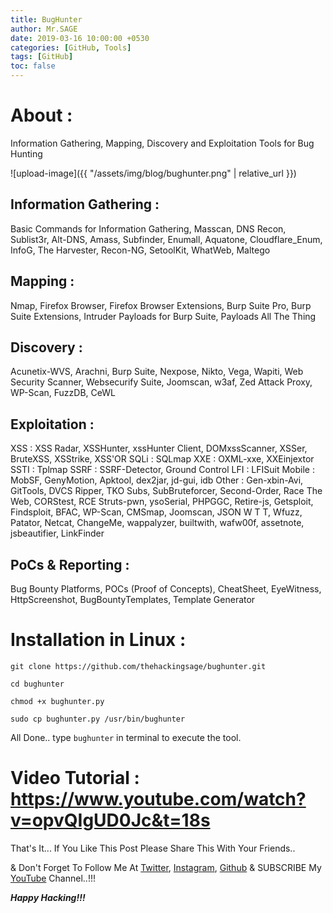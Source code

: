 ```yaml
---
title: BugHunter	
author: Mr.SAGE
date: 2019-03-16 10:00:00 +0530
categories: [GitHub, Tools]
tags: [GitHub]
toc: false
---
```


# About :

Information Gathering, Mapping, Discovery and Exploitation Tools for Bug Hunting

![upload-image]({{ "/assets/img/blog/bughunter.png" | relative_url }})

## Information Gathering :

Basic Commands for Information Gathering, Masscan, DNS Recon, Sublist3r, Alt-DNS, Amass, Subfinder, Enumall, Aquatone, Cloudflare_Enum, InfoG, The Harvester, Recon-NG, SetoolKit, WhatWeb, Maltego

## Mapping :

Nmap, Firefox Browser, Firefox Browser Extensions, Burp Suite Pro, Burp Suite Extensions, Intruder Payloads for Burp Suite, Payloads All The Thing

## Discovery :

Acunetix-WVS, Arachni, Burp Suite, Nexpose, Nikto, Vega, Wapiti, Web Security Scanner, Websecurify Suite, Joomscan, w3af, Zed Attack Proxy, WP-Scan, FuzzDB, CeWL

## Exploitation :

XSS : XSS Radar, XSSHunter, xssHunter Client, DOMxssScanner, XSSer, BruteXSS, XSStrike, XSS'OR 
SQLi : SQLmap
XXE : OXML-xxe, XXEinjextor
SSTI : Tplmap 
SSRF : SSRF-Detector, Ground Control
LFI : LFISuit 
Mobile : MobSF, GenyMotion, Apktool, dex2jar, jd-gui, idb 
Other : Gen-xbin-Avi, GitTools, DVCS Ripper, TKO Subs, SubBruteforcer, Second-Order, Race The Web, CORStest, RCE Struts-pwn, ysoSerial, PHPGGC, Retire-js, Getsploit, Findsploit, BFAC, WP-Scan, CMSmap, Joomscan, JSON W T T, Wfuzz, Patator, Netcat, ChangeMe, wappalyzer, builtwith, wafw00f, assetnote, jsbeautifier, LinkFinder

## PoCs & Reporting :

Bug Bounty Platforms, POCs (Proof of Concepts), CheatSheet, EyeWitness, HttpScreenshot, BugBountyTemplates, Template Generator

# Installation in Linux :

```terminal
git clone https://github.com/thehackingsage/bughunter.git 
```
```terminal
cd bughunter 
```
```terminal
chmod +x bughunter.py 
```
```terminal
sudo cp bughunter.py /usr/bin/bughunter 
```

All Done.. type `bughunter` in terminal to execute the tool. 

# Video Tutorial : <https://www.youtube.com/watch?v=opvQIgUD0Jc&t=18s>

That's It... If You Like This Post Please Share This With Your Friends..

& Don't Forget To Follow Me At [Twitter](https://www.twitter.com/thehackingsage), [Instagram](https://www.instagram.com/thehackingsage), [Github](https://www.github.com/thehackingsage) & SUBSCRIBE My [YouTube](https://www.youtube.com/channel/UCYK1n9A4TUq1CvGc6F3DzoA) Channel..!!!

***Happy Hacking!!!***
